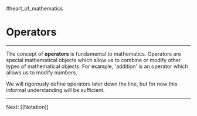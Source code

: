 #heart_of_mathematics 

# Operators

---

The concept of **operators** is fundamental to mathematics. Operators are special mathematical objects which allow us to combine or modify other types of mathematical objects. For example, 'addition' is an operator which allows us to modify numbers.

We will rigorously define operators later down the line, but for now this informal understanding will be sufficient.

---

Next: [[Notation]]